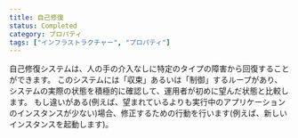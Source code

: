 ```yaml
---
title: 自己修復
status: Completed
category: プロパティ
tags: ["インフラストラクチャー", "プロパティ"]
---
```


自己修復システムは、人の手の介入なしに特定のタイプの障害から回復することができます。
このシステムには「収束」あるいは「制御」するループがあり、システムの実際の状態を積極的に確認して、運用者が初めに望んだ状態と比較します。
もし違いがある(例えば、望まれているよりも実行中のアプリケーションのインスタンスが少ない)場合、修正するための行動を行います(例えば、新しいインスタンスを起動します)。
